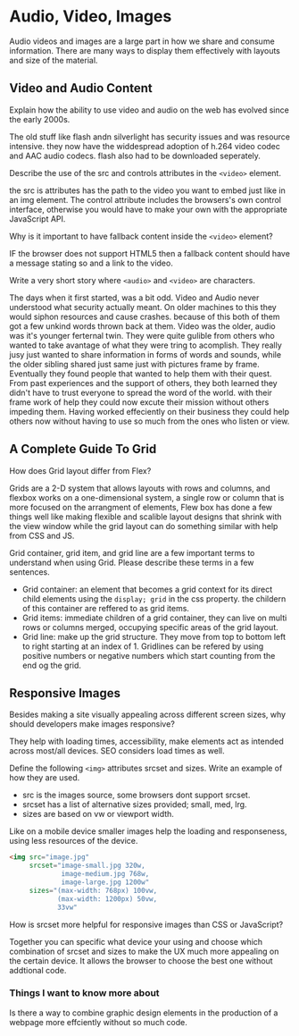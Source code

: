 # Audio, Video, Images

Audio videos and images are a large part in how we share and consume information. There are many ways to display them effectively with layouts and size of the material.

## Video and Audio Content

Explain how the ability to use video and audio on the web has evolved since the early 2000s.

The old stuff like flash andn silverlight has security issues and was resource intensive. they now have the widdespread adoption of h.264 video codec and AAC audio codecs. flash also had to be downloaded seperately.

Describe the use of the src and controls attributes in the `<video>` element.

the src is attributes has the path to the video you want to embed just like in an img element. The control attribute includes the browsers's own control interface, otherwise you would have to make your own with the appropriate JavaScript API.

Why is it important to have fallback content inside the `<video>` element?

IF the browser does not support HTML5 then a fallback content should have a message stating so and a link to the video.

Write a very short story where `<audio>` and `<video>` are characters.

The days when it first started, was a bit odd. Video and Audio never understood what security actually meant. On older machines to this they would siphon resources and cause crashes. because of this both of them got a few unkind words thrown back at them. Video was the older, audio was it's younger ferternal twin. They were quite gulible from others who wanted to take avantage of what they were tring to acomplish. They really jusy just wanted to share information in forms of words and sounds, while the older sibling shared just same just with pictures frame by frame. Eventually they found people that wanted to help them with their quest. From past experiences and the support of others, they both learned they didn't have to trust everyone to spread the word of the world. with their frame work of help they could now excute their mission without others impeding them. Having worked effeciently on their business they could help others now without having to use so much from the ones who listen or view.

## A Complete Guide To Grid

How does Grid layout differ from Flex?

Grids are a 2-D system that allows layouts with rows and columns, and flexbox works on a one-dimensional system, a single row or column that is more focused on the arrangment of elements, Flew box has done a few things well like making flexible and scalible layout designs that shrink with the view window while the grid layout can do something similar with help from CSS and JS.  

Grid container, grid item, and grid line are a few important terms to understand when using Grid. Please describe these terms in a few sentences.

* Grid container: an element that becomes a grid context for its direct child elements using the `display; grid` in the css property. the childern of this container are reffered to as grid items.
* Grid items: immediate children of a grid container, they can live on multi rows or columns merged, occupying specific areas of the grid layout.
* Grid line: make up the grid structure. They move from top to bottom left to right starting at an index of 1. Gridlines can be refered by using positive numbers or  negative numbers which start counting from the end og the grid.

## Responsive Images

Besides making a site visually appealing across different screen sizes, why should developers make images responsive?

They help with loading times, accessibility, make elements act as intended across most/all devices. SEO considers load times as well.

Define the following `<img>` attributes srcset and sizes. Write an example of how they are used.

* src is the images source, some browsers dont support srcset.
* srcset has a list of alternative sizes provided; small, med, lrg.
* sizes are based on vw or viewport width.

Like on a mobile device smaller images help the loading and responseness, using less resources of the device.

``` html
<img src="image.jpg" 
     srcset="image-small.jpg 320w,
             image-medium.jpg 768w,
             image-large.jpg 1200w"
     sizes="(max-width: 768px) 100vw,
            (max-width: 1200px) 50vw,
            33vw"
```

How is srcset more helpful for responsive images than CSS or JavaScript?

Together you can specific what device your using and choose which combination of srcset and sizes to make the UX much more appealing on the certain device. It allows the browser to choose the best one without addtional code.

### Things I want to know more about

Is there a way to combine graphic design elements in the production of a webpage more effciently without so much code.